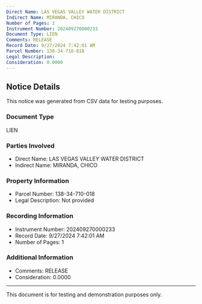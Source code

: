 ```yaml
---
Direct Name: LAS VEGAS VALLEY WATER DISTRICT
Indirect Name: MIRANDA, CHICO
Number of Pages: 1
Instrument Number: 202409270000233
Document Type: LIEN
Comments: RELEASE
Record Date: 9/27/2024 7:42:01 AM
Parcel Number: 138-34-710-018
Legal Description: 
Consideration: 0.0000
---
```


## Notice Details

This notice was generated from CSV data for testing purposes.

### Document Type
LIEN

### Parties Involved
- Direct Name: LAS VEGAS VALLEY WATER DISTRICT
- Indirect Name: MIRANDA, CHICO

### Property Information
- Parcel Number: 138-34-710-018
- Legal Description: Not provided

### Recording Information
- Instrument Number: 202409270000233
- Record Date: 9/27/2024 7:42:01 AM
- Number of Pages: 1

### Additional Information
- Comments: RELEASE
- Consideration: 0.0000

---

This document is for testing and demonstration purposes only.
